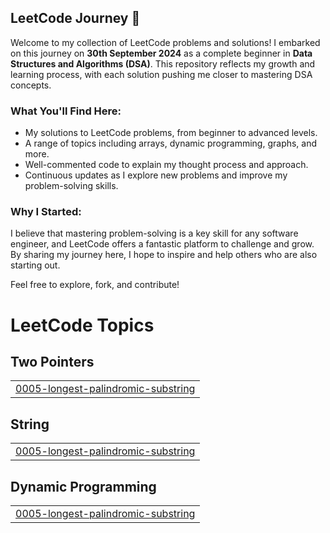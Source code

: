 ## LeetCode Journey 🚀

Welcome to my collection of LeetCode problems and solutions! I embarked on this journey on **30th September 2024** as a complete beginner in **Data Structures and Algorithms (DSA)**. This repository reflects my growth and learning process, with each solution pushing me closer to mastering DSA concepts.

### What You'll Find Here:

- My solutions to LeetCode problems, from beginner to advanced levels.
- A range of topics including arrays, dynamic programming, graphs, and more.
- Well-commented code to explain my thought process and approach.
- Continuous updates as I explore new problems and improve my problem-solving skills.

### Why I Started:

I believe that mastering problem-solving is a key skill for any software engineer, and LeetCode offers a fantastic platform to challenge and grow. By sharing my journey here, I hope to inspire and help others who are also starting out.

Feel free to explore, fork, and contribute!

<!---LeetCode Topics Start-->
# LeetCode Topics
## Two Pointers
|  |
| ------- |
| [0005-longest-palindromic-substring](https://github.com/ToxicPanda-l3d/LeetCode/tree/master/0005-longest-palindromic-substring) |
## String
|  |
| ------- |
| [0005-longest-palindromic-substring](https://github.com/ToxicPanda-l3d/LeetCode/tree/master/0005-longest-palindromic-substring) |
## Dynamic Programming
|  |
| ------- |
| [0005-longest-palindromic-substring](https://github.com/ToxicPanda-l3d/LeetCode/tree/master/0005-longest-palindromic-substring) |
<!---LeetCode Topics End-->